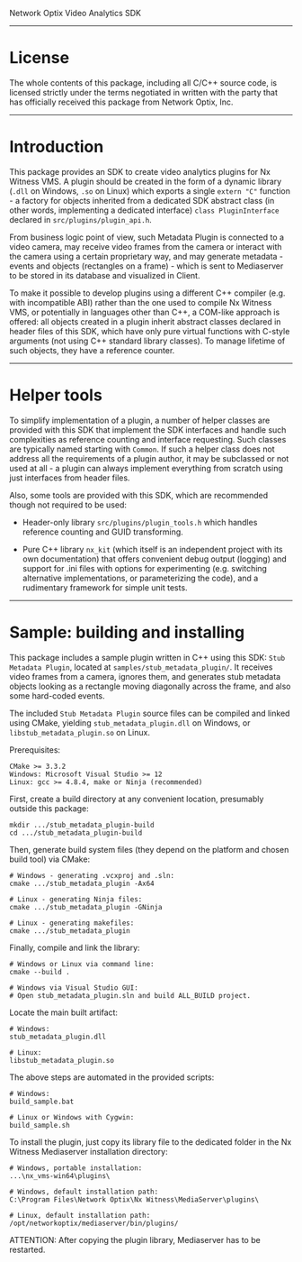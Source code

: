 Network Optix Video Analytics SDK

---------------------------------------------------------------------------------------------------
# License

The whole contents of this package, including all C/C++ source code, is licensed strictly under the
terms negotiated in written with the party that has officially received this package from Network
Optix, Inc.

---------------------------------------------------------------------------------------------------
# Introduction

This package provides an SDK to create video analytics plugins for Nx Witness VMS. A plugin should
be created in the form of a dynamic library (`.dll` on Windows, `.so` on Linux) which exports a
single `extern "C"` function - a factory for objects inherited from a dedicated SDK abstract class
(in other words, implementing a dedicated interface) `class PluginInterface` declared in
`src/plugins/plugin_api.h`.

From business logic point of view, such Metadata Plugin is connected to a video camera, may receive
video frames from the camera or interact with the camera using a certain proprietary way, and may
generate metadata - events and objects (rectangles on a frame) - which is sent to Mediaserver to be
stored in its database and visualized in Client.

To make it possible to develop plugins using a different C++ compiler (e.g. with incompatible ABI)
rather than the one used to compile Nx Witness VMS, or potentially in languages other than C++,
a COM-like approach is offered: all objects created in a plugin inherit abstract classes declared
in header files of this SDK, which have only pure virtual functions with C-style arguments (not
using C++ standard library classes). To manage lifetime of such objects, they have a reference
counter.

---------------------------------------------------------------------------------------------------
# Helper tools

To simplify implementation of a plugin, a number of helper classes are provided with this SDK that
implement the SDK interfaces and handle such complexities as reference counting and interface
requesting. Such classes are typically named starting with `Common`. If such a helper class does
not address all the requirements of a plugin author, it may be subclassed or not used at all - a
plugin can always implement everything from scratch using just interfaces from header files.

Also, some tools are provided with this SDK, which are recommended though not required to be used:

- Header-only library `src/plugins/plugin_tools.h` which handles reference counting and GUID
transforming.

- Pure C++ library `nx_kit` (which itself is an independent project with its own documentation)
that offers convenient debug output (logging) and support for .ini files with options for
experimenting (e.g. switching alternative implementations, or parameterizing the code), and a
rudimentary framework for simple unit tests.

---------------------------------------------------------------------------------------------------
# Sample: building and installing

This package includes a sample plugin written in C++ using this SDK: `Stub Metadata Plugin`,
located at `samples/stub_metadata_plugin/`. It receives video frames from a camera, ignores them,
and generates stub metadata objects looking as a rectangle moving diagonally across the frame, and
also some hard-coded events.

The included `Stub Metadata Plugin` source files can be compiled and linked using CMake, yielding
`stub_metadata_plugin.dll` on Windows, or `libstub_metadata_plugin.so` on Linux.

Prerequisites:
```
CMake >= 3.3.2
Windows: Microsoft Visual Studio >= 12
Linux: gcc >= 4.8.4, make or Ninja (recommended)
```

First, create a build directory at any convenient location, presumably outside this package:
```
mkdir .../stub_metadata_plugin-build
cd .../stub_metadata_plugin-build
```

Then, generate build system files (they depend on the platform and chosen build tool) via CMake:
```
# Windows - generating .vcxproj and .sln:
cmake .../stub_metadata_plugin -Ax64

# Linux - generating Ninja files:
cmake .../stub_metadata_plugin -GNinja

# Linux - generating makefiles:
cmake .../stub_metadata_plugin
```

Finally, compile and link the library:
```
# Windows or Linux via command line:
cmake --build .

# Windows via Visual Studio GUI:
# Open stub_metadata_plugin.sln and build ALL_BUILD project.
```

Locate the main built artifact:
```
# Windows:
stub_metadata_plugin.dll

# Linux:
libstub_metadata_plugin.so
```

The above steps are automated in the provided scripts:
```
# Windows:
build_sample.bat

# Linux or Windows with Cygwin:
build_sample.sh
```

To install the plugin, just copy its library file to the dedicated folder in the Nx Witness
Mediaserver installation directory:
```
# Windows, portable installation:
...\nx_vms-win64\plugins\

# Windows, default installation path:
C:\Program Files\Network Optix\Nx Witness\MediaServer\plugins\

# Linux, default installation path:
/opt/networkoptix/mediaserver/bin/plugins/
```
ATTENTION: After copying the plugin library, Mediaserver has to be restarted.
